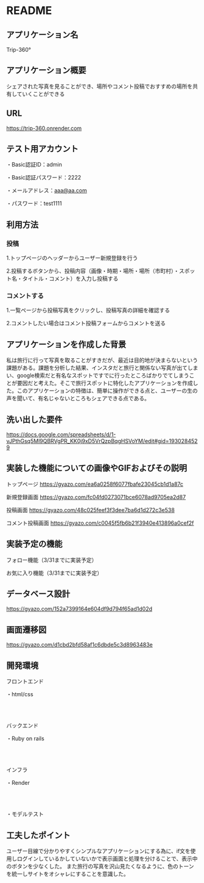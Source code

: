 # README

## アプリケーション名
Trip-360°

## アプリケーション概要
シェアされた写真を見ることができ、場所やコメント投稿でおすすめの場所を共有していくことができる

## URL
https://trip-360.onrender.com

## テスト用アカウント
・Basic認証ID：admin

・Basic認証パスワード：2222

・メールアドレス：aaa@aa.com

・パスワード：test1111


## 利用方法
### 投稿
1.トップページのヘッダーからユーザー新規登録を行う

2.投稿するボタンから、投稿内容（画像・時期・場所・場所（市町村）・スポット名・タイトル・コメント）を入力し投稿する

### コメントする
1.一覧ページから投稿写真をクリックし、投稿写真の詳細を確認する

2.コメントしたい場合はコメント投稿フォームからコメントを送る

## アプリケーションを作成した背景
私は旅行に行って写真を取ることがすきだが、最近は目的地が決まらないという課題がある。課題を分析した結果、インスタだと旅行と関係ない写真が出てしまい、google検索だと有名なスポットですでに行ったところばかりでてしまうことが要因だと考えた。そこで旅行スポットに特化したアプリケーションを作成した。このアプリケーションの特徴は、簡単に操作ができる点と、ユーザーの生の声を聞いて、有名じゃないところもシェアできる点である。

## 洗い出した要件
https://docs.google.com/spreadsheets/d/1-vJPthGsq5Ml9QBRVgPR_KK0j9xD5VrQzpBqgHSVoYM/edit#gid=1930284529

## 実装した機能についての画像やGIFおよびその説明
トップページ
https://gyazo.com/ea6a0258f6077fbafe23045cb1d1a87c

新規登録画面
https://gyazo.com/fc04fd0273071bce6078ad9705ea2d87

投稿画面
https://gyazo.com/48c025feef3f3dee7ba6d1d272c3e538

コメント投稿画面
https://gyazo.com/c0045f5fb6b21f3940e413896a0cef2f

## 実装予定の機能
フォロー機能（3/31までに実装予定）

お気に入り機能（3/31までに実装予定）

## データベース設計
https://gyazo.com/152a7399164e604df9d794f65ad1d02d

## 画面遷移図
https://gyazo.com/d1cbd2bfd58af1c6dbde5c3d8963483e

## 開発環境
フロントエンド

・html/css

<br>
</br>

バックエンド

・Ruby on rails

<br>
</br>

インフラ

・Render

<br>
</br>

・モデルテスト

## 工夫したポイント
ユーザー目線で分かりやすくシンプルなアプリケーションにする為に、if文を使用しログインしているかしていないかで表示画面と処理を分けることで、表示中のボタンを少なくした。
また旅行の写真を沢山見たくなるように、色のトーンを統一しサイトをオシャレにすることを意識した。





